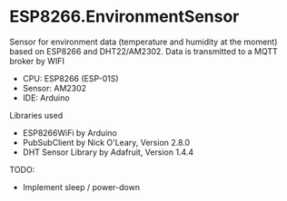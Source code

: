 # ESP8266.EnvironmentSensor

Sensor for environment data (temperature and humidity at the moment) based on ESP8266 and DHT22/AM2302. Data is transmitted to a MQTT broker by WIFI

- CPU:    ESP8266 (ESP-01S)
- Sensor: AM2302
- IDE:    Arduino

Libraries used

- ESP8266WiFi by Arduino
- PubSubClient by Nick O'Leary, Version 2.8.0
- DHT Sensor Library by Adafruit, Version 1.4.4

TODO:

- Implement sleep / power-down
